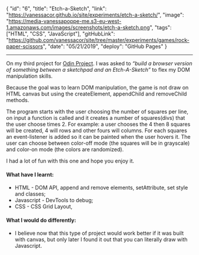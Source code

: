 {
"id": "6",
"title": "Etch-a-Sketch",
"link": "https://vanessacor.github.io/site/experiments/etch-a-sketch/",
"image": "https://media-vanessapoppe-me.s3-eu-west-1.amazonaws.com/images/screenshots/etch-a-sketch.png",
"tags": ["HTML", "CSS", "JavaScript"],
"gitHubLink": "https://github.com/vanessacor/site/tree/master/experiments/games/rock-paper-scissors",
"date": "05/21/2019",
"deploy": "GitHub Pages"
}

---

On my third project for [Odin Project](https://www.theodinproject.com/courses/web-development-101). I was asked to _“build a browser version of something between a sketchpad and an Etch-A-Sketch”_ to flex my DOM manipulation skills.

Because the goal was to learn DOM manipulation, the game is not draw on HTML canvas but using the createElement, appendChild and removeChild methods.

The program starts with the user choosing the number of squares per line, on input a function is called and it creates a number of squares(divs) that the user choose times 2. For example: a user chooses the 4 then 8 squares will be created, 4 will rows and other fours will columns. For each squares an event-listener is added so it can be painted when the user hovers it. The user can choose between color-off mode (the squares will be in grayscale) and color-on mode (the colors are randomized).

I had a lot of fun with this one and hope you enjoy it.

#### What have I learnt:

- HTML - DOM API, append and remove elements, setAttribute, set style and classes;
- Javascript - DevTools to debug;
- CSS - CSS Grid Layout,

#### What I would do differently:

- I believe now that this type of project would work better if it was built with canvas, but only later I found it out that you can literally draw with Javascript.
